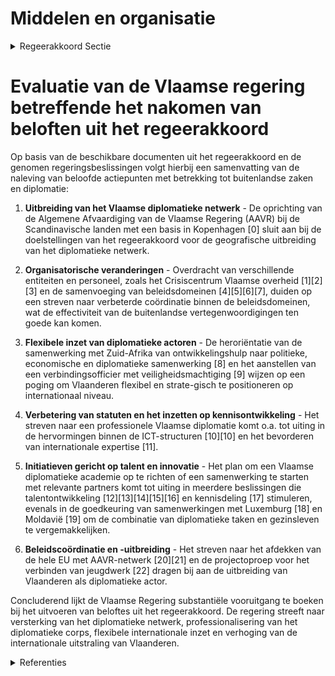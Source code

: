 # Middelen en organisatie

<details>
        <summary>Regeerakkoord Sectie </summary>
        <p>4.7.3 Middelen en organisatie Het departement Buitenlandse Zaken ondersteunt de internationale activiteiten van alle leden van de Vlaamse regering en doet dit voor de internationale dimensie van transversale beleidsthema’s als de Strategie 2050, voor de coördinatie van het jaarlijks Europees semesterproces in EU-verband en m.b.t. de internationale rapportering inzake de naleving van de VN duurzame ontwikkelingsdoelstellingen. Een professionele Vlaamse diplomatie vereist de ontwikkeling van een Vlaamse diplomatieke loopbaan. Naast een verbe-terd diplomatiek statuut voor onze vertegen woordigers werken wij ook aan hun vorming, De Vlaamse regering heeft de ambitie om een diplomatieke academie voor de opleiding en specialisatie van het Vlaams diplomatiek korps op te zetten of hiervoor een samenwerking af te sluiten met relevante en deskundige partners. De Vlaamse regering zal werken aan een flexibele inzet van de Vlaamse diplomatieke actoren, die waar nodig en afhankelijk van de thematiek die Vlaanderen aanbelangen, tijdelijk, snel en voor korte termijn worden uitgezonden naar een land of een specifieke internationale instelling. Zo kan de Vlaamse regering haar postennetwerk versneld geografisch uitbreiden, maar daarbij een grotere flexibiliteit aan de dag leggen. De Vlaamse regering zal de titulatuur van haar diplomatieke actoren aanpassen. En dit met het oog op vereenvoudiging en verhoogde uitstraling van Vlaanderen. De ‘Vlaamse Huizen’ (o.l.v. een AAVR) - en waar geen AAVR aanwezig is - de ‘Vlaamse Hubs’ (o.l.v. een VLEV) brengen de Vlaamse buitenlanddiensten samen, ook fysiek, en staan garant voor een goede coördinatie. We bouwen het Vlaams diplomatiek netwerk verder uit met op zijn minst een nieuwe Al gemene Afvaardiging van de Vlaamse regering (AAVR) in een hoofdstad van een Scandinavisch land. Het ambtsgebied van de AAVR wordt ook maximaal uitgebreid zodat het AAVR-netwerk (in grote mate) de hele EU afdekt. We zetten ook sterker in op kennisuitbouw zodat het departement Buitenlandse Zaken en FIT zowel in binnen-als buitenland kunnen fungeren als kenniscentrum voor internationale diplomatieke en economi-sche relaties en tendensen. Op voordracht van de organisatie Vlamingen in de Wereld worden individuele kandidaten gescreend op hun toegevoegde waarde, binnen een internationaal netwerk van Vlaanderen en in voorkomend geval wordt hen een specifieke titel toegekend. </p>
        </details> 

# Evaluatie van de Vlaamse regering betreffende het nakomen van beloften uit het regeerakkoord

Op basis van de beschikbare documenten uit het regeerakkoord en de genomen regeringsbeslissingen volgt hierbij een samenvatting van de naleving van beloofde actiepunten met betrekking tot buitenlandse zaken en diplomatie:

1. **Uitbreiding van het Vlaamse diplomatieke netwerk** - De oprichting van de Algemene Afvaardiging van de Vlaamse Regering (AAVR) bij de Scandinavische landen met een basis in Kopenhagen \[0\] sluit aan bij de doelstellingen van het regeerakkoord voor de geografische uitbreiding van het diplomatieke netwerk.

2. **Organisatorische veranderingen** - Overdracht van verschillende entiteiten en personeel, zoals het Crisiscentrum Vlaamse overheid \[1\]\[2\]\[3\] en de samenvoeging van beleidsdomeinen \[4\]\[5\]\[6\]\[7\], duiden op een streven naar verbeterde coördinatie binnen de beleidsdomeinen, wat de effectiviteit van de buitenlandse vertegenwoordigingen ten goede kan komen.

3. **Flexibele inzet van diplomatieke actoren** - De heroriëntatie van de samenwerking met Zuid-Afrika van ontwikkelingshulp naar politieke, economische en diplomatieke samenwerking \[8\] en het aanstellen van een verbindingsofficier met veiligheidsmachtiging \[9\] wijzen op een poging om Vlaanderen flexibel en strate-gisch te positioneren op internationaal niveau.

4. **Verbetering van statuten en het inzetten op kennisontwikkeling** - Het streven naar een professionele Vlaamse diplomatie komt o.a. tot uiting in de hervormingen binnen de ICT-structuren \[10\]\[10\] en het bevorderen van internationale expertise \[11\].

5. **Initiatieven gericht op talent en innovatie** - Het plan om een Vlaamse diplomatieke academie op te richten of een samenwerking te starten met relevante partners komt tot uiting in meerdere beslissingen die talentontwikkeling \[12\]\[13\]\[14\]\[15\]\[16\] en kennisdeling \[17\] stimuleren, evenals in de goedkeuring van samenwerkingen met Luxemburg \[18\] en Moldavië \[19\] om de combinatie van diplomatieke taken en gezinsleven te vergemakkelijken.

6. **Beleidscoördinatie en -uitbreiding** - Het streven naar het afdekken van de hele EU met AAVR-netwerk \[20\]\[21\] en de projectoproep voor het verbinden van jeugdwerk \[22\] dragen bij aan de uitbreiding van Vlaanderen als diplomatieke actor.

Concluderend lijkt de Vlaamse Regering substantiële vooruitgang te boeken bij het uitvoeren van beloftes uit het regeerakkoord. De regering streeft naar versterking van het diplomatieke netwerk, professionalisering van het diplomatieke corps, flexibele internationale inzet en verhoging van de internationale uitstraling van Vlaanderen.

<details>
        <summary> Referenties</summary>
        **[\[0\]](https://beslissingenvlaamseregering.vlaanderen.be/?search=Opstart%20Algemene%20Afvaardiging%20Vlaamse%20Regering%20bij%20de%20Scandinavische%20landen&dateOption=select&startDate=2020-05-29T08%3A00%3A00Z&endDate=2020-05-29T08%3A00%3A00Z)** : **(2020-05-29)** Opstart Algemene Afvaardiging Vlaamse Regering bij de Scandinavische landen 

**[\[1\]](https://beslissingenvlaamseregering.vlaanderen.be/?search=Overdracht%20Crisiscentrum%20Vlaamse%20overheid%20van%20Agentschap%20Overheidspersoneel%20naar%20Departement%20Kanselarij%20en%20Buitenlandse%20Zaken%3A%20werking%20en%20personeel&dateOption=select&startDate=2023-09-22T08%3A00%3A00Z&endDate=2023-09-22T08%3A00%3A00Z)** : **(2023-09-22)** Overdracht Crisiscentrum Vlaamse overheid van Agentschap Overheidspersoneel naar Departement Kanselarij en Buitenlandse Zaken: werking en personeel 

**[\[2\]](https://beslissingenvlaamseregering.vlaanderen.be/?search=Crisiscentrum%20van%20de%20Vlaamse%20overheid%3A%20overdracht%20personeelsleden&dateOption=select&startDate=2023-10-27T08%3A00%3A00Z&endDate=2023-10-27T08%3A00%3A00Z)** : **(2023-10-27)** Crisiscentrum van de Vlaamse overheid: overdracht personeelsleden 

**[\[3\]](https://beslissingenvlaamseregering.vlaanderen.be/?search=Overdracht%20Crisiscentrum%20Vlaamse%20overheid%20van%20Agentschap%20Overheidspersoneel%20naar%20Departement%20Kanselarij%20en%20Buitenlandse%20Zaken&dateOption=select&startDate=2023-10-27T08%3A00%3A00Z&endDate=2023-10-27T08%3A00%3A00Z)** : **(2023-10-27)** Overdracht Crisiscentrum Vlaamse overheid van Agentschap Overheidspersoneel naar Departement Kanselarij en Buitenlandse Zaken 

**[\[4\]](https://beslissingenvlaamseregering.vlaanderen.be/?search=Overdracht%20personeelsleden%20departement%20Kanselarij%20en%20Bestuur&dateOption=select&startDate=2020-09-11T08%3A00%3A00Z&endDate=2020-09-11T08%3A00%3A00Z)** : **(2020-09-11)** Overdracht personeelsleden departement Kanselarij en Bestuur 

**[\[5\]](https://beslissingenvlaamseregering.vlaanderen.be/?search=Samenvoeging%20beleidsdomeinen%20Kanselarij%20en%20Bestuur%20en%20Internationaal%20Vlaanderen&dateOption=select&startDate=2020-07-10T08%3A00%3A00Z&endDate=2020-07-10T08%3A00%3A00Z)** : **(2020-07-10)** Samenvoeging beleidsdomeinen Kanselarij en Bestuur en Internationaal Vlaanderen 

**[\[6\]](https://beslissingenvlaamseregering.vlaanderen.be/?search=Samenvoeging%20beleidsdomeinen%20Kanselarij%20en%20Bestuur%20en%20Internationaal%20Vlaanderen&dateOption=select&startDate=2020-09-11T08%3A00%3A00Z&endDate=2020-09-11T08%3A00%3A00Z)** : **(2020-09-11)** Samenvoeging beleidsdomeinen Kanselarij en Bestuur en Internationaal Vlaanderen 

**[\[7\]](https://beslissingenvlaamseregering.vlaanderen.be/?search=Samenvoeging%20beleidsdomeinen%20Kanselarij%20en%20Bestuur%20en%20Internationaal%20Vlaanderen%3A%20wijzigingsdecreet&dateOption=select&startDate=2020-12-11T09%3A00%3A00Z&endDate=2020-12-11T09%3A00%3A00Z)** : **(2020-12-11)** Samenvoeging beleidsdomeinen Kanselarij en Bestuur en Internationaal Vlaanderen: wijzigingsdecreet 

**[\[8\]](https://beslissingenvlaamseregering.vlaanderen.be/?search=Herori%C3%ABntatie%20van%20de%20samenwerking%20met%20Zuid%E2%80%90Afrika%20van%20een%20ontwikkelings%E2%80%90%20naar%20een%20sterke%20politieke%2C%20economische%20en%20diplomatieke%20samenwerking&dateOption=select&startDate=2021-03-19T09%3A00%3A00Z&endDate=2021-03-19T09%3A00%3A00Z)** : **(2021-03-19)** Heroriëntatie van de samenwerking met Zuid‐Afrika van een ontwikkelings‐ naar een sterke politieke, economische en diplomatieke samenwerking 

**[\[9\]](https://beslissingenvlaamseregering.vlaanderen.be/?search=Aanstellen%20van%20een%20verbindingsofficier%20met%20veiligheidsmachtiging&dateOption=select&startDate=2020-02-21T09%3A00%3A00Z&endDate=2020-02-21T09%3A00%3A00Z)** : **(2020-02-21)** Aanstellen van een verbindingsofficier met veiligheidsmachtiging 

**[\[10\]](https://beslissingenvlaamseregering.vlaanderen.be/?search=Wijziging%20diverse%20besluiten%20naar%20aanleiding%20van%20de%20reorganisatie%20van%20ICT%20binnen%20het%20beleidsdomein%20Kanselarij%2C%20Bestuur%2C%20Buitenlandse%20Zaken%20en%20Justitie&dateOption=select&startDate=2021-01-29T09%3A00%3A00Z&endDate=2021-01-29T09%3A00%3A00Z)** : **(2021-01-29)** Wijziging diverse besluiten naar aanleiding van de reorganisatie van ICT binnen het beleidsdomein Kanselarij, Bestuur, Buitenlandse Zaken en Justitie 

**[\[11\]](https://beslissingenvlaamseregering.vlaanderen.be/?search=Wijziging%20Agentschapsspecifiek%20Besluit%20Vlaams%20Agentschap%20voor%20Internationaal%20Ondernemen%20%28FIT%29&dateOption=select&startDate=2023-10-27T08%3A00%3A00Z&endDate=2023-10-27T08%3A00%3A00Z)** : **(2023-10-27)** Wijziging Agentschapsspecifiek Besluit Vlaams Agentschap voor Internationaal Ondernemen (FIT) 

**[\[12\]](https://beslissingenvlaamseregering.vlaanderen.be/?search=Visienota%20%27Internationaal%20beurzenprogramma%27&dateOption=select&startDate=2021-07-09T08%3A00%3A00Z&endDate=2021-07-09T08%3A00%3A00Z)** : **(2021-07-09)** Visienota 'Internationaal beurzenprogramma' 

**[\[13\]](https://beslissingenvlaamseregering.vlaanderen.be/?search=Internationale%20beurzenprogramma%20voor%20topstudenten&dateOption=select&startDate=2021-12-17T09%3A00%3A00Z&endDate=2021-12-17T09%3A00%3A00Z)** : **(2021-12-17)** Internationale beurzenprogramma voor topstudenten 

**[\[14\]](https://beslissingenvlaamseregering.vlaanderen.be/?search=Internationale%20beurzenprogramma%20voor%20topstudenten&dateOption=select&startDate=2022-01-28T09%3A00%3A00Z&endDate=2022-01-28T09%3A00%3A00Z)** : **(2022-01-28)** Internationale beurzenprogramma voor topstudenten 

**[\[15\]](https://beslissingenvlaamseregering.vlaanderen.be/?search=Wijziging%20oprichtingsdecreet%20VDAB%20wat%20betreft%20activerings-%2C%20loopbaan-%20en%20dataregie&dateOption=select&startDate=2020-01-17T09%3A00%3A00Z&endDate=2020-01-17T09%3A00%3A00Z)** : **(2020-01-17)** Wijziging oprichtingsdecreet VDAB wat betreft activerings-, loopbaan- en dataregie 

**[\[16\]](https://beslissingenvlaamseregering.vlaanderen.be/?search=Wijziging%20oprichtingsdecreet%20VDAB%20wat%20betreft%20activerings-%2C%20loopbaan-%20en%20dataregie&dateOption=select&startDate=2020-04-24T08%3A00%3A00Z&endDate=2020-04-24T08%3A00%3A00Z)** : **(2020-04-24)** Wijziging oprichtingsdecreet VDAB wat betreft activerings-, loopbaan- en dataregie 

**[\[17\]](https://beslissingenvlaamseregering.vlaanderen.be/?search=Plan%20Vlaamse%20Veerkracht%3A%20Acties%20VDAB%20binnen%20de%20prioriteit%20%E2%80%98opleiding-%20en%20loopbaanoffensief%E2%80%99&dateOption=select&startDate=2021-07-09T08%3A00%3A00Z&endDate=2021-07-09T08%3A00%3A00Z)** : **(2021-07-09)** Plan Vlaamse Veerkracht: Acties VDAB binnen de prioriteit ‘opleiding- en loopbaanoffensief’ 

**[\[18\]](https://beslissingenvlaamseregering.vlaanderen.be/?search=Tewerkstelling%20gezinsleden%20diplomatiek%20personeel%20Groothertogdom%20Luxemburg&dateOption=select&startDate=2021-11-12T09%3A00%3A00Z&endDate=2021-11-12T09%3A00%3A00Z)** : **(2021-11-12)** Tewerkstelling gezinsleden diplomatiek personeel Groothertogdom Luxemburg 

**[\[19\]](https://beslissingenvlaamseregering.vlaanderen.be/?search=Tewerkstelling%20gezinsleden%20diplomatiek%20personeel%20Moldavi%C3%AB&dateOption=select&startDate=2022-02-04T09%3A00%3A00Z&endDate=2022-02-04T09%3A00%3A00Z)** : **(2022-02-04)** Tewerkstelling gezinsleden diplomatiek personeel Moldavië 

**[\[20\]](https://beslissingenvlaamseregering.vlaanderen.be/?search=Wijziging%20diverse%20besluiten%20naar%20aanleiding%20van%20de%20reorganisatie%20van%20ICT%20binnen%20het%20beleidsdomein%20Kanselarij%2C%20Bestuur%2C%20Buitenlandse%20Zaken%20en%20Justitie&dateOption=select&startDate=2021-05-07T08%3A00%3A00Z&endDate=2021-05-07T08%3A00%3A00Z)** : **(2021-05-07)** Wijziging diverse besluiten naar aanleiding van de reorganisatie van ICT binnen het beleidsdomein Kanselarij, Bestuur, Buitenlandse Zaken en Justitie 

**[\[21\]]** : **(2020-03-13)**  

**[\[22\]](https://beslissingenvlaamseregering.vlaanderen.be/?search=Projectoproep%20%E2%80%98Verbindingsambassadeurs%20voor%20het%20jeugdwerk%E2%80%99&dateOption=select&startDate=2020-10-23T08%3A00%3A00Z&endDate=2020-10-23T08%3A00%3A00Z)** : **(2020-10-23)** Projectoproep ‘Verbindingsambassadeurs voor het jeugdwerk’ 
        </details> 

